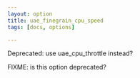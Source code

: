 ```yaml
---
layout: option
title: uae_finegrain_cpu_speed
tags: [docs, options]

---
```


Deprecated: use uae_cpu_throttle instead?

FIXME: is this option deprecated?
